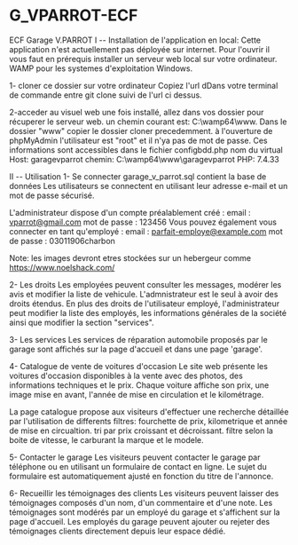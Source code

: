 # G_VPARROT-ECF
ECF Garage V.PARROT
I -- Installation de l'application en local:
Cette application n'est actuellement pas déployée sur internet. Pour l'ouvrir il vous faut en prérequis installer un serveur web local sur votre ordinateur. WAMP pour les systemes d'exploitation Windows.

1- cloner ce dossier sur votre ordinateur
Copiez l'url dDans votre terminal de commande entre git clone suivi de l'url ci dessus.

2-acceder au visuel web 
une fois installé, allez dans vos dossier pour récuperer le serveur web. un chemin courant est: C:\wamp64\www.
Dans le dossier "www" copier le dossier cloner precedemment. à l'ouverture de phpMyAdmin l'utilisateur est "root" et il n'ya pas de mot de passe. Ces informations sont accessibles dans le fichier configbdd.php
nom du virtual Host: garagevparrot
chemin: C:\wamp64\www\garagevparrot
PHP: 7.4.33

II -- Utilisation
1- Se connecter
garage_v_parrot.sql contient la base de données
Les utilisateurs se connectent en utilisant leur adresse e-mail et un mot de passe sécurisé.

L'administrateur dispose d'un compte préalablement créé : email : vparrot@gmail.com mot de passe : 123456
Vous pouvez également vous connecter en tant qu'employé : email : parfait-employe@example.com mot de passe : 03011906charbon

Note: les images devront etres stockées sur un hebergeur comme  https://www.noelshack.com/ 

2- Les droits
Les employées peuvent consulter les messages, modérer les avis et modifier la liste de vehicule.
L'admnistrateur est le seul à avoir des droits étendus. En plus des droits de l'utilisateur employé, l'administrateur peut modifier la liste des employés, les informations générales de la société ainsi que modifier la section "services". 

3- Les services
Les services de réparation automobile proposés par le garage sont affichés sur la page d'accueil et dans une page 'garage'.

4- Catalogue de vente de voitures d'occasion
Le site web présente les voitures d'occasion disponibles à la vente avec des photos, des informations techniques et le prix. Chaque voiture affiche son prix, une image mise en avant, l'année de mise en circulation et le kilométrage.

La page catalogue propose aux visiteurs d'effectuer une recherche détaillée par l'utilisation de differents filtres: fourchette de prix, kilometrique et année de mise en circualtion. tri par prix croissant et décroissant. filtre selon la boite de vitesse, le carburant la marque et le modele.

5- Contacter le garage
Les visiteurs peuvent contacter le garage par téléphone  ou en utilisant un formulaire de contact en ligne. Le sujet du formulaire est automatiquement ajusté en fonction du titre de l'annonce.

6- Recueillir les témoignages des clients
Les visiteurs peuvent laisser des témoignages composés d'un nom, d'un commentaire et d'une note. Les témoignages sont modérés par un employé du garage et s'affichent sur la page d'accueil. Les employés du garage peuvent ajouter ou rejeter des témoignages clients directement depuis leur espace dédié.
